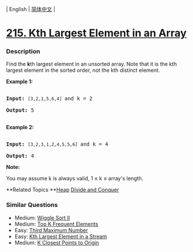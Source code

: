 | English | [简体中文](README.md) |

# [215. Kth Largest Element in an Array](https://leetcode-cn.com/problems/kth-largest-element-in-an-array)
 ### Description
<p>Find the <strong>k</strong>th largest element in an unsorted array. Note that it is the kth largest element in the sorted order, not the kth distinct element.</p>

<p><strong>Example 1:</strong></p>

<pre>
<strong>Input:</strong> <code>[3,2,1,5,6,4] </code>and k = 2
<strong>Output:</strong> 5
</pre>

<p><strong>Example 2:</strong></p>

<pre>
<strong>Input:</strong> <code>[3,2,3,1,2,4,5,5,6] </code>and k = 4
<strong>Output:</strong> 4</pre>

<p><strong>Note: </strong><br />
You may assume k is always valid, 1 &le; k &le; array&#39;s length.</p>

**Related Topics	**[Heap](https://leetcode-cn.com/tag/heap) [Divide and Conquer](https://leetcode-cn.com/tag/divide-and-conquer) 

### Similar Questions
 - Medium:	[Wiggle Sort II](https://leetcode-cn.com/problems/wiggle-sort-ii) 
 - Medium:	[Top K Frequent Elements](https://leetcode-cn.com/problems/top-k-frequent-elements) 
 - Easy:	[Third Maximum Number](https://leetcode-cn.com/problems/third-maximum-number) 
 - Easy:	[Kth Largest Element in a Stream](https://leetcode-cn.com/problems/kth-largest-element-in-a-stream) 
 - Medium:	[K Closest Points to Origin](https://leetcode-cn.com/problems/k-closest-points-to-origin) 
